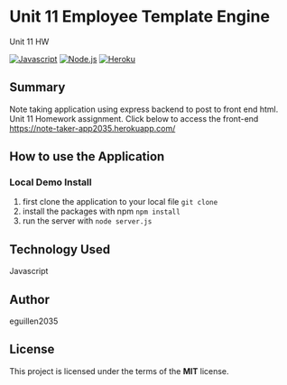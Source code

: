 # Unit 11 Employee Template Engine
 Unit 11 HW
 
[![Javascript](https://img.shields.io/badge/Javascript-JS-blue.svg)](https://www.w3schools.com/Js/)
[![Node.js](https://img.shields.io/badge/Node.js-Node-green.svg)](https://nodejs.org/en/)
[![Heroku](https://img.shields.io/badge/Heroku-HerokuLink-pink.svg)](https://note-taker-app2035.herokuapp.com/)


## Summary

Note taking application using express backend to post to front end html. Unit 11 Homework assignment. 
Click below to access the front-end
 https://note-taker-app2035.herokuapp.com/

## How to use the Application

### Local Demo Install
1. first clone the application to your local file
`git clone`
2. install the packages with npm `npm install`
3. run the server with `node server.js`

## Technology Used
Javascript

## Author
eguillen2035

## License
This project is licensed under the terms of the **MIT** license.


